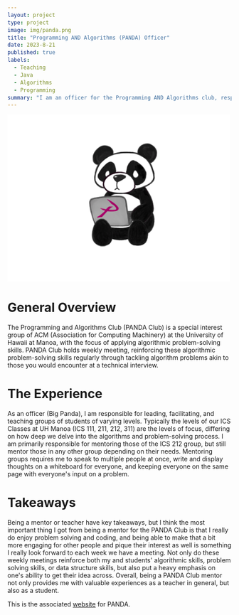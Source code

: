 ```yaml
---
layout: project
type: project
image: img/panda.png
title: "Programming AND Algorithms (PANDA) Officer"
date: 2023-8-21
published: true
labels:
  - Teaching
  - Java
  - Algorithms
  - Programming
summary: "I am an officer for the Programming AND Algorithms club, responsible for mentoring students how to solve technical interview-esque coding problems."
---
```


<div class="text-center p-4">
  <img width="500px" src="../img/panda.png" class="img-thumbnail" >
</div>

<h1> General Overview </h1>
The Programming and Algorithms Club (PANDA Club) is a special interest group of ACM (Association for Computing Machinery) at the University of Hawaii at Manoa, with the focus of applying algorithmic problem-solving skills. PANDA Club holds weekly meeting, reinforcing these algorithmic problem-solving skills regularly through tackling algorithm problems akin to those you would encounter at a technical interview.

<h1> The Experience </h1>
As an officer (Big Panda), I am responsible for leading, facilitating, and teaching groups of students of varying levels. Typically the levels of our ICS Classes at UH Manoa (ICS 111, 211, 212, 311) are the levels of focus, differing on how deep we delve into the algorithms and problem-solving process. I am primarily responsible for mentoring those of the ICS 212 group, but still mentor those in any other group depending on their needs. Mentoring groups requires me to speak to multiple people at once, write and display thoughts on a whiteboard for everyone, and keeping everyone on the same page with everyone's input on a problem.

<h1> Takeaways </h1>
Being a mentor or teacher have key takeaways, but I think the most important thing I got from being a mentor for the PANDA Club is that I really do enjoy problem solving and coding, and being able to make that a bit more engaging for other people and pique their interest as well is something I really look forward to each week we have a meeting. Not only do these weekly meetings reinforce both my and students' algorithmic skills, problem solving skills, or data structure skills, but also put a heavy emphasis on one's ability to get their idea across. Overall, being a PANDA Club mentor not only provides me with valuable experiences as a teacher in general, but also as a student.

This is the associated [website](https://panda.acmmanoa.org/) for PANDA.
